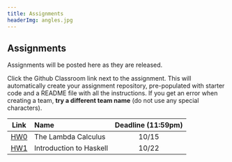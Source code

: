 ```yaml
---
title: Assignments
headerImg: angles.jpg
---
```


## Assignments

Assignments will be posted here as they are released.

Click the Github Classroom link next to the assignment.
This will automatically create your assignment repository,
pre-populated with starter code and a README file with all the instructions.
If you get an error when creating a team, **try a different team name**
(do not use any special characters).


| Link                                             | Name                            | Deadline (11:59pm)        |
|:------------------------------------------------:|:--------------------------------|:-------------------------:|
| [HW0](https://classroom.github.com/a/JIrPuNoq)   | The Lambda Calculus             | 10/15                     |
| [HW1](https://classroom.github.com/a/hT__GBN1)   | Introduction to Haskell         | 10/22                     |

<!--
| [HW2](https://classroom.github.com/a/gltg-BcE)   | Random Art                      | 10/29                       |
| [HW3](https://classroom.github.com/a/WYOI3hny)   | All about Fold                  | 11/5                      |
| [HW4](https://classroom.github.com/a/TgvtLr6H)   | Nano                            | 11/19                      |
| [project](https://classroom.github.com/a/QmCQ_yh_) | Nano Extensions               | [Team registration](https://forms.gle/4VSjHzc82qeaptMD7): 11/19 <br/> Presentation: 12/12  | -->




<!--
## Practice Exams

- [Midterm Wi 19](/static/raw/130-midterm-wi19.pdf) ([solution](/static/raw/130-midterm-wi19-solution.pdf)),
  [Midterm Fa 19](/static/raw/130-midterm-fa19.pdf) ([solution](/static/raw/130-midterm-fa19-solution.pdf)).

- [Practice Final](https://classroom.github.com/a/8Md6lTLp) -->


